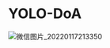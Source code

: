 # YOLO-DoA
![微信图片_20220117213350](https://user-images.githubusercontent.com/46212148/149778423-ff3c168f-5d4c-436a-8b73-647e7b759775.jpg)
